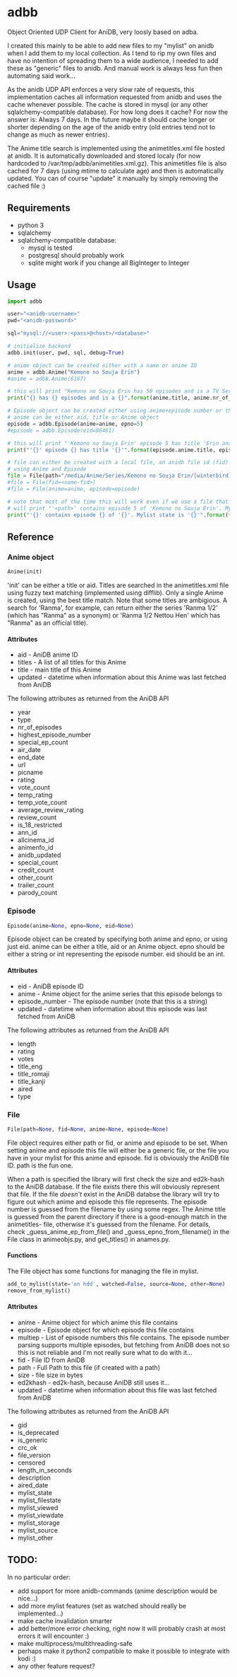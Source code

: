 # adbb
Object Oriented UDP Client for AniDB, very loosly based on adba.

I created this mainly to be able to add new files to my "mylist" on anidb when I add them to my local collection.
As I tend to rip my own files and have no intention of spreading them to a wide audience, I needed to add these as 
"generic" files to anidb. And manual work is always less fun then automating said work...

As the anidb UDP API enforces a very slow rate of requests, this implementation caches all information requested from
anidb and uses the cache whenever possible. The cache is stored in mysql (or any other sqlalchemy-compatible
database). For how long does it cache? For now the answer is: Always 7 days. In the future maybe it should cache 
longer or shorter depending on the age of the anidb entry (old entries tend not to change as much as newer entries).

The Anime title search is implemented using the animetitles.xml file hosted at anidb. It is automatically downloaded
and stored localy (for now hardcoded to /var/tmp/adbb/animetitles.xml.gz). This animetitles file is also cached for 7 
days (using mtime to calculate age) and then is automatically updated. You can of course "update" it manually by 
simply removing the cached file :)

## Requirements
* python 3
* sqlalchemy
* sqlalchemy-compatible database:
  * mysql is tested
  * postgresql should probably work
  * sqlite might work if you change all BigInteger to Integer


## Usage
```Python
import adbb

user="<anidb-username>"
pwd="<anidb-password>"

sql="mysql://<user>:<pass>@<host>/<database>"

# initialize backend
adbb.init(user, pwd, sql, debug=True)

# anime object can be created either with a name or anime ID
anime = adbb.Anime("Kemono no Souja Erin")
#anime = adbb.Anime(6187)

# this will print "Kemono no Souja Erin has 50 episodes and is a TV Series"
print("{} has {} episodes and is a {}".format(anime.title, anime.nr_of_episodes, anime.type))

# Episode object can be created either using anime+episode number or the anidb eid
# anime can be either aid, title or Anime object
episode = adbb.Episode(anime=anime, epno=5)
#episode = adbb.Episode(eid=96461)

# this will print "'Kemono no Souja Erin' episode 5 has title 'Erin and the Egg Thieves'"
print("'{}' episode {} has title '{}'".format(episode.anime.title, episode.episode_number, episode.title_eng))

# file can either be created with a local file, an anidb file id (fid) or 
# using Anime and Episode
file = File(path="/media/Anime/Series/Kemono no Souja Erin/[winterbird] Kemono no Souja Erin - 05 [8EEAA040].mkv")
#file = File(fid=<some-fid>)
#file = File(anime=anime, episode=episode)

# note that most of the time this will work even if we use a file that is not in the anidb database
# will print "'<path>' contains episode 5 of 'Kemono no Souja Erin'. Mylist state is 'on hdd'"
print("'{}' contains episode {} of '{}'. Mylist state is '{}'".format(file.path, file.episode.episode_number, file.anime.title, file.mylist_state))
```

## Reference 

### Anime object
```python
Anime(init)
```
'init' can be either a title or aid. Titles are searched in the animetitles.xml file using fuzzy text matching
(implemented using difflib). Only a single Anime is created, using the best title match. Note that some titles are 
ambigious. A search for 'Ranma', for example, can return either the series 'Ranma 1/2' (which has "Ranma" as a 
synonym) or 'Ranma 1/2 Nettou Hen' which has "Ranma" as an official title). 

#### Attributes
* aid - AniDB anime ID
* titles - A list of all titles for this Anime
* title - main title of this Anime
* updated - datetime when information about this Anime was last fetched from AniDB

The following attributes as returned from the AniDB API
* year
* type
* nr_of_episodes
* highest_episode_number
* special_ep_count
* air_date
* end_date
* url
* picname
* rating
* vote_count
* temp_rating
* temp_vote_count
* average_review_rating
* review_count
* is_18_restricted
* ann_id
* allcinema_id
* animenfo_id
* anidb_updated
* special_count
* credit_count
* other_count
* trailer_count
* parody_count

### Episode
```python
Episode(anime=None, epno=None, eid=None)
```
Episode object can be created by specifying both anime and epno, or using just eid. anime can be either a title, aid
or an Anime object. epno should be either a string or int representing the episode number. eid should be an int.

#### Attributes
* eid - AniDB episode ID
* anime - Anime object for the anime series that this episode belongs to
* episode_number - The episode number (note that this is a string)
* updated - datetime when information about this episode was last fetched from AniDB

The following attributes as returned from the AniDB API
* length
* rating
* votes
* title_eng
* title_romaji
* title_kanji
* aired
* type

### File
```python
File(path=None, fid=None, anime=None, episode=None)
```
File object requires either path or fid, or anime and episode to be set. When setting anime and episode this file will
either be a generic file, or the file you have in your mylist for this anime and episode. fid is obviously the AniDB
file ID. path is the fun one.

When a path is specified the library will first check the size and ed2k-hash to the AniDB database. If the file exists
there this will obviously represent that file. If the file *doesn't* exist in the AniDB databse the library will try
to figure out which anime and episode this file represents. The episode number is guessed from the filename by using 
some regex. The Anime title is guessed from the parent directory if there is a good-enough match in the animetitles-
file, otherwise it's guessed from the filename. For details, check _guess_anime_ep_from_file() and
_guess_epno_from_filename() in the File class in animeobjs.py, and get_titles() in anames.py.


#### Functions
The File object has some functions for managing the file in mylist.

```python
add_to_mylist(state='on hdd', watched=False, source=None, other=None)
remove_from_mylist()
```

#### Attributes
* anime - Anime object for which anime this file contains
* episode - Episode object for which episode this file contains
* multiep - List of episode numbers this file contains. The episode number parsing supports multiple episodes, but
  fetching from AniDB does not so this is not reliable and I'm not really sure what to do with it...
* fid - File ID from AniDB
* path - Full Path to this file (if created with a path)
* size - file size in bytes
* ed2khash - ed2k-hash, because AniDB still uses it...
* updated - datetime when information about this file was last fetched from AniDB

The following attributes as returned from the AniDB API
* gid
* is_deprecated
* is_generic
* crc_ok
* file_version
* censored
* length_in_seconds
* description
* aired_date
* mylist_state
* mylist_filestate
* mylist_viewed
* mylist_viewdate
* mylist_storage
* mylist_source
* mylist_other


## TODO:
In no particular order:
* add support for more anidb-commands (anime description would be nice...)
* add more mylist features (set as watched should really be implemented...)
* make cache invalidation smarter
* add better/more error checking, right now it will probably crash at most errors it will encounter :)
* make multiprocess/multithreading-safe
* perhaps make it python2 compatible to make it possible to integrate with kodi :)
* any other feature request?
